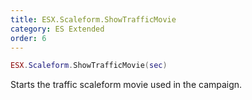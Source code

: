 ```yaml
---
title: ESX.Scaleform.ShowTrafficMovie
category: ES Extended
order: 6
---
```


```lua
ESX.Scaleform.ShowTrafficMovie(sec)
```

Starts the traffic scaleform movie used in the campaign.